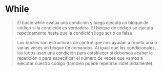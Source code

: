 # While 

> El bucle while evalúa una condición y luego ejecuta un bloque de código si la condición es verdadera. El bloque de código se ejecuta repetidamente hasta que la condición llega ser o es falsa

> Los bucles son estructuras de control que nos ayudan a repetir una o varias veces un bloque de comandos. Al igual que los condicionales, los loops usan una condición para establecer si debemos acabar la repetición o para especificar el número de veces que vamos a ejecutar nuestro código (tambien puede repetirse indefinidamente).

